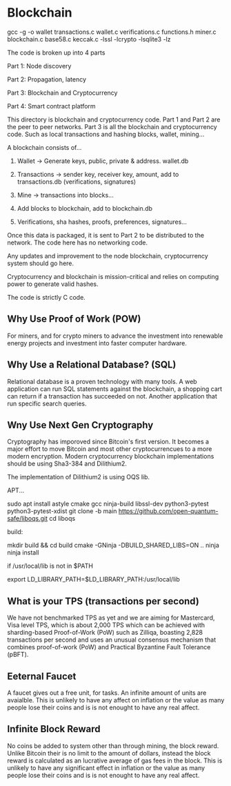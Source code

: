 # Blockchain

gcc -g -o wallet transactions.c wallet.c verifications.c functions.h miner.c blockchain.c base58.c keccak.c -lssl -lcrypto -lsqlite3 -lz

The code is broken up into 4 parts

Part 1: Node discovery

Part 2: Propagation, latency

Part 3: Blockchain and Cryptocurrency

Part 4: Smart contract platform

This directory is blockchain and cryptocurrency code. Part 1 and Part 2 are the peer to peer networks. Part 3 is all the blockchain and cryptocurrency code. Such as local transactions and hashing blocks, wallet, mining...

A blockchain consists of...

1) Wallet -> Generate keys, public, private & address. wallet.db
2) Transactions -> sender key, receiver key, amount, add to transactions.db (verifications, signatures)
3) Mine -> transactions into blocks...
4) Add blocks to blockchain, add to blockchain.db
   
5) Verifications, sha hashes, proofs, preferences, signatures...

Once this data is packaged, it is sent to Part 2 to be distributed to the network. The code here has no networking code.

Any updates and improvement to the node blockchain, cryptocurrency system should go here.

Cryptocurrency and blockchain is mission-critical and relies on computing power to generate valid hashes.

The code is strictly C code.

Why Use Proof of Work (POW)
---------------------------
For miners, and for crypto miners to advance the investment into renewable energy projects and investment into faster computer hardware.

Why Use a Relational Database? (SQL)
------------------------------------
Relational database is a proven technology with many tools. A web application can run SQL statements against the blockchain, a shopping cart can return if a transaction has succeeded on not. Another application that run specific search queries.

Wny Use Next Gen Cryptography
-----------------------------
Cryptography has imporoved since Bitcoin's first version. It becomes a  major effort to move Bitcoin and most other cryptocurrencues to a more modern encryption. Modern cryptocurrency blockchain implementations should be using Sha3-384 and Dilithium2.

The implementation of Dilithium2 is using OQS lib.

APT...

 sudo apt install astyle cmake gcc ninja-build libssl-dev python3-pytest python3-pytest-xdist 
 git clone -b main https://github.com/open-quantum-safe/liboqs.git
 cd liboqs

build:

 mkdir build && cd build
 cmake -GNinja -DBUILD_SHARED_LIBS=ON ..
 ninja
 ninja install

if /usr/local/lib is not in $PATH
 
 export LD_LIBRARY_PATH=$LD_LIBRARY_PATH:/usr/local/lib

What is your TPS (transactions per second)
------------------------------------------
We have not benchmarked TPS as yet and we are aiming for Mastercard, Visa level TPS, which is about 2,000 TPS which can be achieved with sharding-based Proof-of-Work (PoW) such as Zilliqa, boasting 2,828 transactions per second and uses an unusual consensus mechanism that combines proof-of-work (PoW) and Practical Byzantine Fault Tolerance (pBFT).

Eeternal Faucet
---------------
A faucet gives out a free unit, for tasks. An infinite amount of units are avaialble. This is unlikely to have any affect on inflation or the value as many people lose their coins and is is not enought to have any real affect.

Infinite Block Reward
---------------------
No coins be added to system other than through mining, the block reward. Unlike Bitcoin their is no limit to the amount of dollars, instead the block reward is calculated as an lucrative average of gas fees in the block. This is unlikely to have any significant effect in inflation or the value as many people lose their coins and is is not enought to have any real affect.
